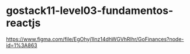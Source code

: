 # gostack11-level03-fundamentos-reactjs

https://www.figma.com/file/EgOhyj1Inz14dhWGVhRlhr/GoFinances?node-id=1%3A863
